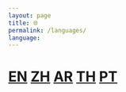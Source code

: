 ```yaml
---
layout: page
title: 🌐
permalink: /languages/
language: 
---
```


# [EN](../en) [ZH](../zh/) [AR](../ar/) [TH](../th/) [PT](../pt/)
